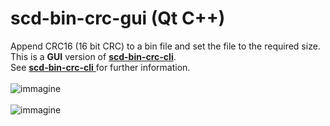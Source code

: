 # scd-bin-crc-gui (Qt C++)

Append CRC16 (16 bit CRC) to a bin file and set the file to the required size.<br/>
This is a <b>GUI</b> version of <a href="https://github.com/SC-Develop/scd-bin-crc-cli"><b>scd-bin-crc-cli</b></a>.<br/>See <a href="https://github.com/SC-Develop/scd-bin-crc-cli"><b>scd-bin-crc-cli</b> </a> for further information.
<br/>
<br/>
![immagine](https://user-images.githubusercontent.com/40204830/117136930-4f831100-ada9-11eb-9f4c-e16414ce86b5.png)
<br/>
<br/>
![immagine](https://user-images.githubusercontent.com/40204830/117137106-88bb8100-ada9-11eb-94a4-7853fadb2bdd.png)
